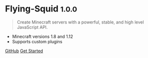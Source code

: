
# Flying-Squid <small>1.0.0</small>

> Create Minecraft servers with a powerful, stable, and high level JavaScript API.

* Minecraft versions 1.8 and 1.12
* Supports custom plugins

[GitHub](https://github.com/PrismarineJS/flying-squid)
[Get Started](#flying-squid)